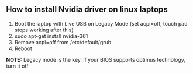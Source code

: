 ## How to install Nvidia driver on linux laptops
1. Boot the laptop with Live USB on Legacy Mode (set acpi=off, touch pad stops working after this)
2. sudo apt-get install nvidia-361
3. Remove acpi=off from /etc/default/grub
4. Reboot

__NOTE:__ Legacy mode is the key. if your BIOS supports optimus technology, turn it off
